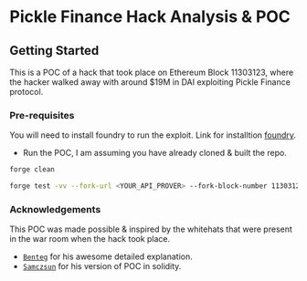 # Pickle Finance Hack Analysis & POC 

## Getting Started

This is a POC of a hack that took place on Ethereum Block 11303123, where the hacker walked away with around $19M in DAI exploiting Pickle Finance protocol.

### Pre-requisites

You will need to install foundry to run the exploit. Link for installtion [foundry](https://github.com/foundry-rs/foundry).


- Run the POC, I am assuming you have already cloned & built the repo.
```sh
forge clean 

forge test -vv --fork-url <YOUR_API_PROVER> --fork-block-number 11303122 -m pickle
```

### Acknowledgements
This POC was made possible & inspired by the whitehats that were present in the war room when the hack took place.

- [`Benteg`](https://github.com/banteg/evil-jar) for his awesome detailed explanation.
- [`Samczsun`](https://github.com/banteg/evil-jar/blob/master/reference/samczsun.sol) for his version of POC in solidity.